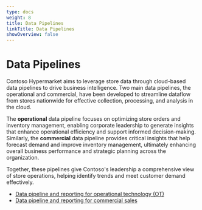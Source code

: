 ```yaml
---
type: docs
weight: 8
title: Data Pipelines
linkTitle: Data Pipelines
showOverview: false
---
```


# Data Pipelines

Contoso Hypermarket aims to leverage store data through cloud-based data pipelines to drive business intelligence. Two main data pipelines, the operational and commercial, have been developed to streamline dataflow from stores nationwide for effective collection, processing, and analysis in the cloud.

The **operational** data pipeline focuses on optimizing store orders and inventory management, enabling corporate leadership to generate insights that enhance operational efficiency and support informed decision-making. Similarly, the **commercial** data pipeline provides critical insights that help forecast demand and improve inventory management, ultimately enhancing overall business performance and strategic planning across the organization.

Together, these pipelines give Contoso's leadership a comprehensive view of store operations, helping identify trends and meet customer demand effectively.

- [Data pipeline and reporting for operational technology (OT)](../data_pipeline/operational/)
- [Data pipeline and reporting for commercial sales](../data_pipeline/commercial/)
